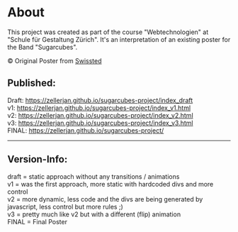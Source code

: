 <h1>About</h1>
This project was created as part of the course "Webtechnologien" at "Schule für Gestaltung Zürich". It's an interpretation of an existing poster for the Band "Sugarcubes".

© Original Poster from <a href="https://www.swissted.com/products/the-sugarcubes-at-limelight-1992" target="_blank">Swissted</a>

<h2>Published:</h2>

Draft: https://zellerjan.github.io/sugarcubes-project/index_draft <br>
v1: https://zellerjan.github.io/sugarcubes-project/index_v1.html <br>
v2: https://zellerjan.github.io/sugarcubes-project/index_v2.html <br>
v3: https://zellerjan.github.io/sugarcubes-project/index_v3.html <br>
FINAL: https://zellerjan.github.io/sugarcubes-project/
<hr>
<h2>Version-Info:</h2>
draft = static approach without any transitions / animations <br>
v1 = was the first approach, more static with hardcoded divs and more control <br>
v2 = more dynamic, less code and the divs are being generated by javascript, less control but more rules ;) <br>
v3 = pretty much like v2 but with a different (flip) animation <br>
FINAL = Final Poster 
